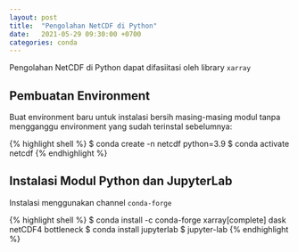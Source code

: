 ```yaml
---
layout: post
title:  "Pengolahan NetCDF di Python"
date:   2021-05-29 09:30:00 +0700
categories: conda
---
```


Pengolahan NetCDF di Python dapat difasiitasi oleh library `xarray`

## Pembuatan Environment

Buat environment baru untuk instalasi bersih masing-masing modul tanpa mengganggu environment yang sudah terinstal sebelumnya:

{% highlight shell %}
$ conda create -n netcdf python=3.9
$ conda activate netcdf
{% endhighlight %}

## Instalasi Modul Python dan JupyterLab

Instalasi menggunakan channel `conda-forge`

{% highlight shell %}
$ conda install -c conda-forge xarray[complete] dask netCDF4 bottleneck
$ conda install jupyterlab
$ jupyter-lab
{% endhighlight %}
